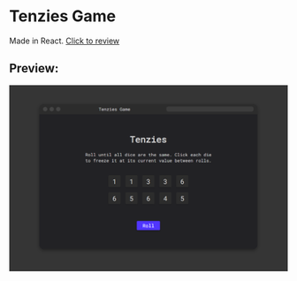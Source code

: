 # Tenzies Game
Made in React.
[Click to review](https://tenzies-game-delta.vercel.app/)

## Preview:
![preview](https://github.com/matiaspedelhez/tenzies-game/blob/master/preview.png)
